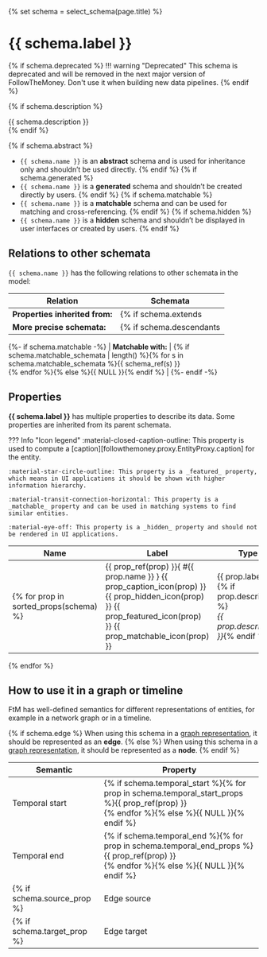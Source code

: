 {% set schema = select_schema(page.title) %}

# {{ schema.label }}

{% if schema.deprecated %}
!!! warning "Deprecated"
    This schema is deprecated and will be removed in the next major version of FollowTheMoney. Don't use it when building new data pipelines.
{% endif %}

{% if schema.description %}
<div class="description">
{{ schema.description }}
</div>
{% endif %}

{% if schema.abstract %}
- `{{ schema.name }}` is an **abstract** schema and is used for inheritance only and shouldn’t be used directly.
{% endif %}
{% if schema.generated %}
- `{{ schema.name }}` is a **generated** schema and shouldn’t be created directly by users.
{% endif %}
{% if schema.matchable %}
- `{{ schema.name }}` is a **matchable** schema and can be used for matching and cross-referencing.
{% endif %}
{% if schema.hidden %}
- `{{ schema.name }}` is a **hidden** schema and shouldn’t be displayed in user interfaces or created by users.
{% endif %}

## Relations to other schemata 

`{{ schema.name }}` has the following relations to other schemata in the model:

| Relation | Schemata | 
| -------- | -------- |
| **Properties inherited from:** | {% if schema.extends | length() %}{% for s in schema.extends %}{{ schema_ref(s) }}<br>{% endfor %}{% else %}{{ NULL }}{% endif %} |
| **More precise schemata:** | {% if schema.descendants | length() %}{% for s in schema.descendants %}{{ schema_ref(s) }}<br>{% endfor %}{% else %}{{ NULL }}{% endif %} |
{%- if schema.matchable -%}
| **Matchable with:** | {% if schema.matchable_schemata | length() %}{% for s in schema.matchable_schemata %}{{ schema_ref(s) }}<br>{% endfor %}{% else %}{{ NULL }}{% endif %} |
{%- endif -%}


## Properties

**{{ schema.label }}** has multiple properties to describe its data. Some properties are inherited from its parent schemata.


??? Info "Icon legend"
    :material-closed-caption-outline: This property is used to compute a [caption][followthemoney.proxy.EntityProxy.caption] for the entity.

    :material-star-circle-outline: This property is a _featured_ property, which means in UI applications it should be shown with higher information hierarchy.

    :material-transit-connection-horizontal: This property is a _matchable_ property and can be used in matching systems to find similar entities.

    :material-eye-off: This property is a _hidden_ property and should not be rendered in UI applications.


| Name | Label | Type |
| ---- | ----- | ---- |
{% for prop in sorted_props(schema) %}| {{ prop_ref(prop) }}{ #{{ prop.name }} } {{ prop_caption_icon(prop) }} {{ prop_hidden_icon(prop) }} {{ prop_featured_icon(prop) }} {{ prop_matchable_icon(prop) }} | {{ prop.label }} {% if prop.description %}<br><em>{{ prop.description }}</em>{% endif %} | {{ type_ref(prop.type) }} |
{% endfor %}

## How to use it in a graph or timeline

FtM has well-defined semantics for different representations of entities, for example in a network graph or in a timeline.

{% if schema.edge %}
When using this schema in a [graph representation](/docs/graphs.md), it should be represented as an **edge**.
{% else %}
When using this schema in a [graph representation](/docs/graphs.md), it should be represented as a **node**.
{% endif %}

| Semantic | Property |
| -------- | -------- |
| Temporal start | {% if schema.temporal_start %}{% for prop in schema.temporal_start_props %}{{ prop_ref(prop) }}<br>{% endfor %}{% else %}{{ NULL }}{% endif %}|
| Temporal end | {% if schema.temporal_end %}{% for prop in schema.temporal_end_props %}{{ prop_ref(prop) }}<br>{% endfor %}{% else %}{{ NULL }}{% endif %}|
{% if schema.source_prop %}| Edge source | {{ prop_ref(schema.source_prop) }} |{% endif %}
{% if schema.target_prop %}| Edge target | {{ prop_ref(schema.target_prop) }} |{% endif %}
